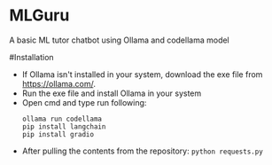 # MLGuru
A basic ML tutor chatbot using Ollama and codellama model

#Installation
* If Ollama isn't installed in your system, download the exe file from https://ollama.com/.
* Run the exe file and install Ollama in your system
* Open cmd and type run following:
  ```
  ollama run codellama
  pip install langchain
  pip install gradio
  ```
* After pulling the contents from the repository:
  `python requests.py`
